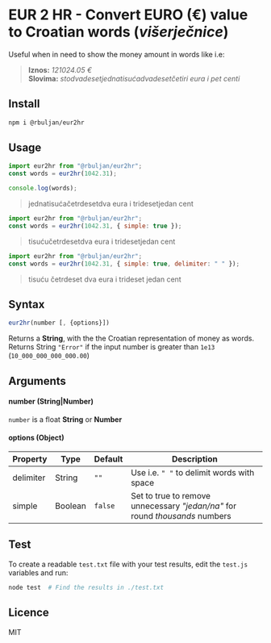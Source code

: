 # EUR 2 HR - Convert EURO (€) value to Croatian words (*višerječnice*)

Useful when in need to show the money amount in words like i.e:

> **Iznos:** *121024.05 €*  
> **Slovima:** *stodvadesetjednatisućadvadesetčetiri eura i pet centi*

## Install

```sh
npm i @rbuljan/eur2hr
```

## Usage

```js
import eur2hr from "@rbuljan/eur2hr";
const words = eur2hr(1042.31);

console.log(words);
```

> jednatisućačetrdesetdva eura i tridesetjedan cent

```js
import eur2hr from "@rbuljan/eur2hr";
const words = eur2hr(1042.31, { simple: true });
```

> tisućučetrdesetdva eura i tridesetjedan cent

```js
import eur2hr from "@rbuljan/eur2hr";
const words = eur2hr(1042.31, { simple: true, delimiter: " " });
```

> tisuću četrdeset dva eura i trideset jedan cent

## Syntax

```js
eur2hr(number [, {options}])
```

Returns a **String**, with the the Croatian representation of money as words.   
Returns String `"Error"` if the input number is greater than `1e13` (`10_000_000_000_000.00`) 

## Arguments

#### number (String|Number)

`number` is a float **String** or **Number**

#### options (Object)

| Property  | Type    | Default | Description                                                                  |
| --------- | ------- | ------- | ---------------------------------------------------------------------------- |
| delimiter | String  | `""`    | Use i.e. `" "` to delimit words with space                                        |
| simple    | Boolean | `false` | Set to true to remove unnecessary *"jedan/na"* for round *thousands* numbers |

## Test

To create a readable `test.txt` file with your test results, edit the `test.js` variables and run:  

```sh
node test  # Find the results in ./test.txt
```

## Licence

MIT
